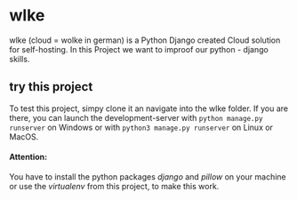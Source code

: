 # wlke
wlke (cloud = wolke in german) is a Python Django created Cloud solution for self-hosting. In this Project we want to improof our python - django skills.

## try this project
To test this project, simpy clone it an navigate into the wlke folder. If you are there, you can launch the development-server with `python manage.py runserver` on Windows or with `python3 manage.py runserver` on Linux or MacOS. 

#### Attention: 
You have to install the python packages *django* and *pillow* on your machine or use the *virtualenv* from this project, to make this work.
